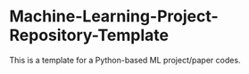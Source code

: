 # Machine-Learning-Project-Repository-Template
This is a template for a Python-based ML project/paper codes.
